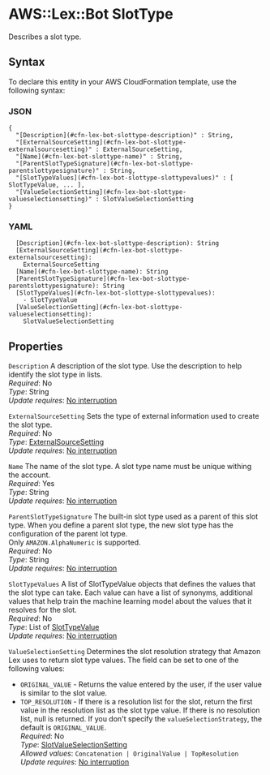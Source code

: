 # AWS::Lex::Bot SlotType<a name="aws-properties-lex-bot-slottype"></a>

Describes a slot type\.

## Syntax<a name="aws-properties-lex-bot-slottype-syntax"></a>

To declare this entity in your AWS CloudFormation template, use the following syntax:

### JSON<a name="aws-properties-lex-bot-slottype-syntax.json"></a>

```
{
  "[Description](#cfn-lex-bot-slottype-description)" : String,
  "[ExternalSourceSetting](#cfn-lex-bot-slottype-externalsourcesetting)" : ExternalSourceSetting,
  "[Name](#cfn-lex-bot-slottype-name)" : String,
  "[ParentSlotTypeSignature](#cfn-lex-bot-slottype-parentslottypesignature)" : String,
  "[SlotTypeValues](#cfn-lex-bot-slottype-slottypevalues)" : [ SlotTypeValue, ... ],
  "[ValueSelectionSetting](#cfn-lex-bot-slottype-valueselectionsetting)" : SlotValueSelectionSetting
}
```

### YAML<a name="aws-properties-lex-bot-slottype-syntax.yaml"></a>

```
  [Description](#cfn-lex-bot-slottype-description): String
  [ExternalSourceSetting](#cfn-lex-bot-slottype-externalsourcesetting): 
    ExternalSourceSetting
  [Name](#cfn-lex-bot-slottype-name): String
  [ParentSlotTypeSignature](#cfn-lex-bot-slottype-parentslottypesignature): String
  [SlotTypeValues](#cfn-lex-bot-slottype-slottypevalues): 
    - SlotTypeValue
  [ValueSelectionSetting](#cfn-lex-bot-slottype-valueselectionsetting): 
    SlotValueSelectionSetting
```

## Properties<a name="aws-properties-lex-bot-slottype-properties"></a>

`Description`  <a name="cfn-lex-bot-slottype-description"></a>
A description of the slot type\. Use the description to help identify the slot type in lists\.  
*Required*: No  
*Type*: String  
*Update requires*: [No interruption](https://docs.aws.amazon.com/AWSCloudFormation/latest/UserGuide/using-cfn-updating-stacks-update-behaviors.html#update-no-interrupt)

`ExternalSourceSetting`  <a name="cfn-lex-bot-slottype-externalsourcesetting"></a>
Sets the type of external information used to create the slot type\.  
*Required*: No  
*Type*: [ExternalSourceSetting](aws-properties-lex-bot-externalsourcesetting.md)  
*Update requires*: [No interruption](https://docs.aws.amazon.com/AWSCloudFormation/latest/UserGuide/using-cfn-updating-stacks-update-behaviors.html#update-no-interrupt)

`Name`  <a name="cfn-lex-bot-slottype-name"></a>
The name of the slot type\. A slot type name must be unique withing the account\.  
*Required*: Yes  
*Type*: String  
*Update requires*: [No interruption](https://docs.aws.amazon.com/AWSCloudFormation/latest/UserGuide/using-cfn-updating-stacks-update-behaviors.html#update-no-interrupt)

`ParentSlotTypeSignature`  <a name="cfn-lex-bot-slottype-parentslottypesignature"></a>
The built\-in slot type used as a parent of this slot type\. When you define a parent slot type, the new slot type has the configuration of the parent lot type\.  
Only `AMAZON.AlphaNumeric` is supported\.  
*Required*: No  
*Type*: String  
*Update requires*: [No interruption](https://docs.aws.amazon.com/AWSCloudFormation/latest/UserGuide/using-cfn-updating-stacks-update-behaviors.html#update-no-interrupt)

`SlotTypeValues`  <a name="cfn-lex-bot-slottype-slottypevalues"></a>
A list of SlotTypeValue objects that defines the values that the slot type can take\. Each value can have a list of synonyms, additional values that help train the machine learning model about the values that it resolves for the slot\.  
*Required*: No  
*Type*: List of [SlotTypeValue](aws-properties-lex-bot-slottypevalue.md)  
*Update requires*: [No interruption](https://docs.aws.amazon.com/AWSCloudFormation/latest/UserGuide/using-cfn-updating-stacks-update-behaviors.html#update-no-interrupt)

`ValueSelectionSetting`  <a name="cfn-lex-bot-slottype-valueselectionsetting"></a>
Determines the slot resolution strategy that Amazon Lex uses to return slot type values\. The field can be set to one of the following values:  
+  `ORIGINAL_VALUE` \- Returns the value entered by the user, if the user value is similar to the slot value\.
+  `TOP_RESOLUTION` \- If there is a resolution list for the slot, return the first value in the resolution list as the slot type value\. If there is no resolution list, null is returned\.
If you don't specify the `valueSelectionStrategy`, the default is `ORIGINAL_VALUE`\.  
*Required*: No  
*Type*: [SlotValueSelectionSetting](aws-properties-lex-bot-slotvalueselectionsetting.md)  
*Allowed values*: `Concatenation | OriginalValue | TopResolution`  
*Update requires*: [No interruption](https://docs.aws.amazon.com/AWSCloudFormation/latest/UserGuide/using-cfn-updating-stacks-update-behaviors.html#update-no-interrupt)